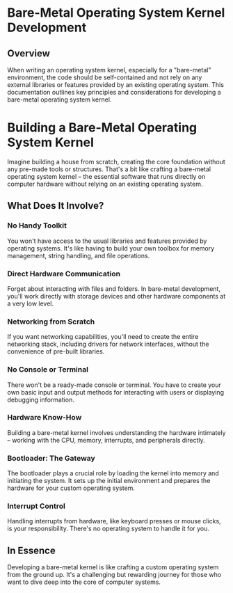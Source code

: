 # Bare-Metal Operating System Kernel Development

## Overview

When writing an operating system kernel, especially for a "bare-metal" environment, the code should be self-contained and not rely on any external libraries or features provided by an existing operating system. This documentation outlines key principles and considerations for developing a bare-metal operating system kernel.

# Building a Bare-Metal Operating System Kernel

Imagine building a house from scratch, creating the core foundation without any pre-made tools or structures. That's a bit like crafting a bare-metal operating system kernel – the essential software that runs directly on computer hardware without relying on an existing operating system.

## What Does It Involve?

### No Handy Toolkit

You won't have access to the usual libraries and features provided by operating systems. It's like having to build your own toolbox for memory management, string handling, and file operations.

### Direct Hardware Communication

Forget about interacting with files and folders. In bare-metal development, you'll work directly with storage devices and other hardware components at a very low level.

### Networking from Scratch

If you want networking capabilities, you'll need to create the entire networking stack, including drivers for network interfaces, without the convenience of pre-built libraries.

### No Console or Terminal

There won't be a ready-made console or terminal. You have to create your own basic input and output methods for interacting with users or displaying debugging information.

### Hardware Know-How

Building a bare-metal kernel involves understanding the hardware intimately – working with the CPU, memory, interrupts, and peripherals directly.

### Bootloader: The Gateway

The bootloader plays a crucial role by loading the kernel into memory and initiating the system. It sets up the initial environment and prepares the hardware for your custom operating system.

### Interrupt Control

Handling interrupts from hardware, like keyboard presses or mouse clicks, is your responsibility. There's no operating system to handle it for you.

## In Essence

Developing a bare-metal kernel is like crafting a custom operating system from the ground up. It's a challenging but rewarding journey for those who want to dive deep into the core of computer systems.
